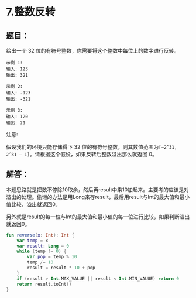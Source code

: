 # 7.整数反转

## 题目：

给出一个 32 位的有符号整数，你需要将这个整数中每位上的数字进行反转。

	示例 1:
	输入: 123
	输出: 321

	示例 2:
	输入: -123
	输出: -321

	示例 3:
	输入: 120
	输出: 21

注意:

假设我们的环境只能存储得下 32 位的有符号整数，则其数值范围为`[−2^31,  2^31 − 1]`。请根据这个假设，如果反转后整数溢出那么就返回 0。

## 解答：

本题思路就是把数不停除10取余，然后再result中乘10加起来。主要考的应该是对溢出的处理。偷懒的办法是用Long来存result，最后用result与Int的最大值和最小值比较，溢出就返回0。

另外就是result的每一位与Int的最大值和最小值的每一位进行比较，如果判断溢出就返回0。

```kotlin
fun reverse(x: Int): Int {
	var temp = x
	var result: Long = 0
	while (temp != 0) {
		var pop = temp % 10
		temp /= 10
		result = result * 10 + pop
	}
	if (result > Int.MAX_VALUE || result < Int.MIN_VALUE) return 0
	return result.toInt()
}
```




